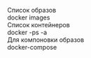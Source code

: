 Список образов<br>
docker images<br>
Список контейнеров<br>
docker -ps -a<br>
Для компоновки образов<br>
docker-compose<br>
